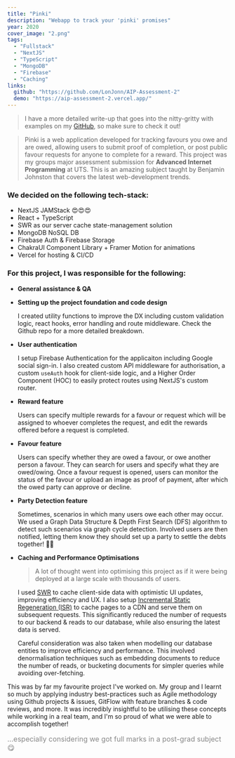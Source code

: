 ```yaml
---
title: "Pinki"
description: "Webapp to track your 'pinki' promises"
year: 2020
cover_image: "2.png"
tags:
  - "Fullstack"
  - "NextJS"
  - "TypeScript"
  - "MongoDB"
  - "Firebase"
  - "Caching"
links:
  github: "https://github.com/LonJonn/AIP-Assessment-2"
  demo: "https://aip-assessment-2.vercel.app/"
---
```


> I have a more detailed write-up that goes into the nitty-gritty with examples on my [GitHub](https://github.com/LonJonn/AIP-Assessment-2), so make sure to check it out!

> Pinki is a web application developed for tracking favours you owe and are owed, allowing users to submit proof of completion, or post public favour requests for anyone to complete for a reward. This project was my groups major assessment submission for **Advanced Internet Programming** at UTS. This is an amazing subject taught by Benjamin Johnston that covers the latest web-development trends.

### We decided on the following tech-stack:

- NextJS JAMStack 😍😍😍
- React + TypeScript
- SWR as our server cache state-management solution
- MongoDB NoSQL DB
- Firebase Auth & Firebase Storage
- ChakraUI Component Library + Framer Motion for animations
- Vercel for hosting & CI/CD

### For this project, I was responsible for the following:

- **General assistance & QA**

- **Setting up the project foundation and code design**

  I created utility functions to improve the DX including custom validation logic, react hooks, error handling and route middleware. Check the Github repo for a more detailed breakdown.

- **User authentication**

  I setup Firebase Authentication for the applicaiton including Google social sign-in. I also created custom API middleware for authorisation, a custom `useAuth` hook for client-side logic, and a Higher Order Component (HOC) to easily protect routes using NextJS's custom router.

- **Reward feature**

  Users can specify multiple rewards for a favour or request which will be assigned to whoever completes the request, and edit the rewards offered before a request is completed.

- **Favour feature**

  Users can specify whether they are owed a favour, or owe another person a favour. They can search for users and specify what they are owed/owing. Once a favour request is opened, users can monitor the status of the favour or upload an image as proof of payment, after which the owed party can approve or decline.

- **Party Detection feature**

  Sometimes, scenarios in which many users owe each other may occur. We used a Graph Data Structure & Depth First Search (DFS) algorithm to detect such scenarios via graph cycle detection. Involved users are then notified, letting them know they should set up a party to settle the debts together! 🎉🥳

- **Caching and Performance Optimisations**

  > A lot of thought went into optimising this project as if it were being deployed at a large scale with thousands of users.

  I used [SWR][swr] to cache client-side data with optimistic UI updates, improving efficiency and UX. I also setup [Incremental Static Regeneration (ISR)][isr] to cache pages to a CDN and serve them on subsequent requests. This significantly reduced the number of requests to our backend & reads to our database, while also ensuring the latest data is served.

  Careful consideration was also taken when modelling our database entities to improve efficiency and performance. This involved denormalisation techniques such as embedding documents to reduce the number of reads, or bucketing documents for simpler queries while avoiding over-fetching.

This was by far my favourite project I've worked on. My group and I learnt so much by applying industry best-practices such as Agile methodology using Github projects & issues, GitFlow with feature branches & code reviews, and more. It was incredibly insightful to be utilising these concepts while working in a real team, and I'm so proud of what we were able to accomplish together!

<p style="font-size: 16px; color: #888;">...especially considering we got full marks in a post-grad subject 😋</p>

[nextjs]: https://nextjs.org/
[swr]: https://swr.vercel.app/
[isr]: https://nextjs.org/docs/basic-features/data-fetching#incremental-static-regeneration
